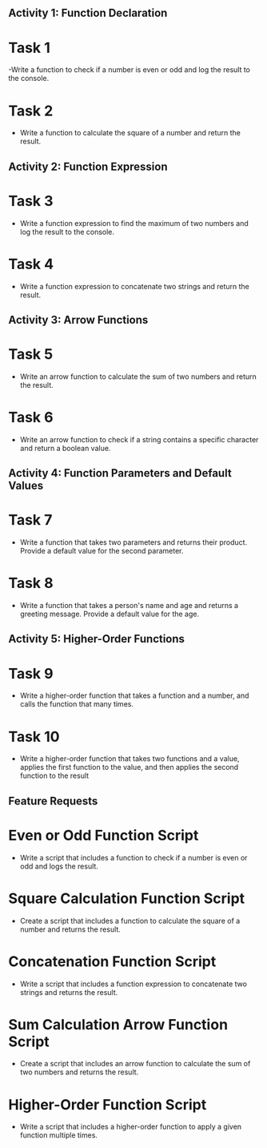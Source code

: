## Activity 1: Function Declaration
# Task 1
-Write a function to check if a number is even or odd and log the result to the console.

# Task 2
- Write a function to calculate the square of a number and return the result.

## Activity 2: Function Expression
# Task 3
- Write a function expression to find the maximum of two numbers and log the result to the console.

# Task 4
- Write a function expression to concatenate two strings and return the result.

## Activity 3: Arrow Functions
# Task 5
- Write an arrow function to calculate the sum of two numbers and return the result.

# Task 6
- Write an arrow function to check if a string contains a specific character and return a boolean value.

## Activity 4: Function Parameters and Default Values
# Task 7
- Write a function that takes two parameters and returns their product. Provide a default value for the second parameter.

# Task 8
- Write a function that takes a person's name and age and returns a greeting message. Provide a default value for the age.

## Activity 5: Higher-Order Functions
# Task 9
- Write a higher-order function that takes a function and a number, and calls the function that many times.

# Task 10
- Write a higher-order function that takes two functions and a value, applies the first function to the value, and then applies the second function to the result

## Feature Requests
#  Even or Odd Function Script
- Write a script that includes a function to check if a number is even or odd and logs the result.
# Square Calculation Function Script
- Create a script that includes a function to calculate the square of a number and returns the result.
# Concatenation Function Script
- Write a script that includes a function expression to concatenate two strings and returns the result.
# Sum Calculation Arrow Function Script
- Create a script that includes an arrow function to calculate the sum of two numbers and returns the result.
# Higher-Order Function Script
- Write a script that includes a higher-order function to apply a given function multiple times.
